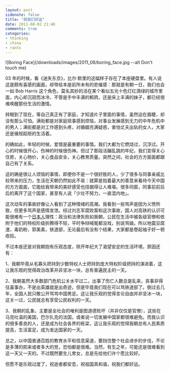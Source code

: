 ```yaml
---
layout: post
sidenote: false
title: "祝我们好运"
date: 2011-08-02 21:40
comments: true
categories:
- thinking
- china
- rants
---
```



![Boring Face](/downloads/images/2011_08/boring_face.jpg --alt Don't touch me)


03 年的时候，看《迷失东京》，比尔·默里的这幅样子存在了本座硬盘里。有人说这是颇有喜感的画面，却带给本座前所未有的悲催感：那就是有朝一日，我们也会一如 Bob Harris 这个角色，莫名其妙的活在某个看似五光十色灯红酒绿的城市里面，内心却沉寂而冰冷，不管是手中丰满的鹌鹑，还是床上丰满的妹子，都已经很难唤醒那份生活的激情。

转眼到了现在，等自己真正有了家庭，才知道片子里面的事情，虽然迫在眉睫，却没有那么可怕。满街都是对家庭琐事感到烦恼，对事业发展感到无力的中年危机中的男人；满街都是对工作感到头疼，对婚姻充满疑惑，害怕丈夫出轨的女人，大家还是循规蹈矩的生活着。

的确如此，年轻的时候，爱情是最重要的事情。我们大都为它燃烧过，沉浮过。开心的时候很开心，伤神的时候很伤神。但过了那段活蹦乱跳的年纪，我们变得关心住房，关心物价，关心食品安全，关心教育质量。突然之间，社会的方方面面都跟自己有了关系。

这的确是很让人烦恼的事情，即便你不是一个很好胜的人，少了很多与同事亲戚比较带来的压力，生活在天朝仍然如此不易：就算是抱着最大的善意来看待今天中国的方方面面，它能给我带来的美好感受也拮据得让人难堪。很多同窗，同事前前后后的离开了这个国家，甚至有人说「少壮不努力，一直混内地」。

这次动车的事故好像让人看到了这种情绪的高潮。我看到一些骂声是因为义愤所致，但更多骂声是感情宣泄。经过刘志军腐败案和这次事故，国人对高铁的认识可能很难有一个[日本人](http://www.ftchinese.com/story/001037078?page=1)理性：政治和法律失败如我朝，公民在生活中被各级官僚和依附于他们的特权阶级折腾得不轻，平时争辩喊冤都没戏，别说骂娘。所以地震豆腐渣，毒奶粉，郭美美，铁道部，无论最后有没有个结果，大家都是卷起袖子好一顿收拾。

不过本座还是对我朝抱有乐观态度，除开年纪大了渴望安定的生活环境，原因还有：

1、我朝毕竟从毛寡头把持到少数特权人士把持到庞大特权阶级把持的演进着，这让我乐观的觉得政治改革并非坚冰一块，总有普遍民主的一天。

2、我朝虽然大多数部门危机公关水平过二，出事了伤亡人数总是乱来，丧事非得往喜事办，不是出英雄就是出奇迹，但是毕竟我们现在可以骂铁道部了。倒过去几年，全国人民只敢公开骂骂中国男足。这让我乐观的觉得言论自由并非坚冰一块，这关一过，公民就总有享受公民权利的一天。

3、我朝的乱象，主要是全社会的唯利是图道德败坏（并非仅仅是官僚），这些在马克吐温的美国，巴尔扎克的法国，或者说一切发展中国家都很难避免。而我认识的很多善良的人，还是成为社会各界的栋梁，这让我乐观的觉得我朝总有人民素质提高，生活富足，成为发达国家的一天。

总之，以中国普通百姓的教育水平和信息渠道，要挡住整个社会进步的步伐，不论是多薄的熙来或者多大的党，恐怕都是很难。当然，有生之年，可能还是很难看到这一天又一天的。不过既然要生儿育女，总是先给他们许个愿比较好。

但愿不是乐观过度了，祝逝者都安息，祝祖国真和谐，祝我们都好运。